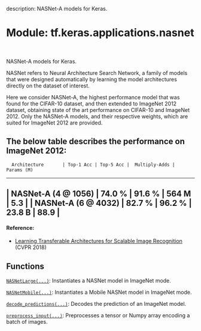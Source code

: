 description: NASNet-A models for Keras.

<div itemscope itemtype="http://developers.google.com/ReferenceObject">
<meta itemprop="name" content="tf.keras.applications.nasnet" />
<meta itemprop="path" content="Stable" />
</div>

# Module: tf.keras.applications.nasnet

<!-- Insert buttons and diff -->

<table class="tfo-notebook-buttons tfo-api nocontent" align="left">

</table>



NASNet-A models for Keras.


NASNet refers to Neural Architecture Search Network, a family of models
that were designed automatically by learning the model architectures
directly on the dataset of interest.

Here we consider NASNet-A, the highest performance model that was found
for the CIFAR-10 dataset, and then extended to ImageNet 2012 dataset,
obtaining state of the art performance on CIFAR-10 and ImageNet 2012.
Only the NASNet-A models, and their respective weights, which are suited
for ImageNet 2012 are provided.

The below table describes the performance on ImageNet 2012:
--------------------------------------------------------------------------------
      Architecture       | Top-1 Acc | Top-5 Acc |  Multiply-Adds |  Params (M)
--------------------------------------------------------------------------------
|   NASNet-A (4 @ 1056)  |   74.0 %  |   91.6 %  |       564 M    |     5.3    |
|   NASNet-A (6 @ 4032)  |   82.7 %  |   96.2 %  |      23.8 B    |    88.9    |
--------------------------------------------------------------------------------

#### Reference:

- [Learning Transferable Architectures for Scalable Image Recognition](
    https://arxiv.org/abs/1707.07012) (CVPR 2018)


## Functions

[`NASNetLarge(...)`](../../../tf/keras/applications/NASNetLarge.md): Instantiates a NASNet model in ImageNet mode.

[`NASNetMobile(...)`](../../../tf/keras/applications/NASNetMobile.md): Instantiates a Mobile NASNet model in ImageNet mode.

[`decode_predictions(...)`](../../../tf/keras/applications/nasnet/decode_predictions.md): Decodes the prediction of an ImageNet model.

[`preprocess_input(...)`](../../../tf/keras/applications/nasnet/preprocess_input.md): Preprocesses a tensor or Numpy array encoding a batch of images.


